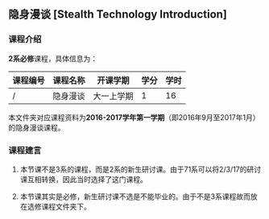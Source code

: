 ## 隐身漫谈 [Stealth Technology Introduction]

### 课程介绍

**2系必修**课程，具体信息为：

| 课程编号 | 课程名称 | 开课学期 | 学分 | 学时 |
| --- | --- | --- | --- | --- |
| / | 隐身漫谈 | 大一上学期 | 1 | 16 |

本文件夹对应课程资料为**2016-2017学年第一学期**（即2016年9月至2017年1月）的隐身漫谈课程。

### 课程建言

1. 本节课不是3系的课程，而是2系的新生研讨课。由于71系可以将2/3/17的研讨课互相转换，因此当时选择了这门课程。

2. 本节课其实是必修，新生研讨课不选是不能毕业的。由于不是3系课程故而放在选修课程文件夹下。
